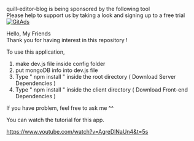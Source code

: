 quill-editor-blog is being sponsored by the following tool <br />
Please help to support us by taking a look and signing up to a free trial
<a href="https://tracking.gitads.io/?repo=quill-editor-blog"><img src="https://images.gitads.io/quill-editor-blog" alt="GitAds"/></a> 


Hello, My Friends  
Thank you for having interest in this repository ! 

To use this application, 

1. make dev.js file inside config folder 
2. put mongoDB info into dev.js file 
3. Type  " npm install " inside the root directory  ( Download Server Dependencies ) 
4. Type " npm install " inside the client directory ( Download Front-end Dependencies )


If you have problem, feel free to ask me ^^ 

You can watch the tutorial for this app.

https://www.youtube.com/watch?v=AgreDlNaUn4&t=5s

